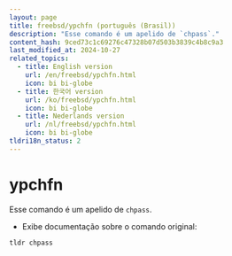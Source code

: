 ```yaml
---
layout: page
title: freebsd/ypchfn (português (Brasil))
description: "Esse comando é um apelido de `chpass`."
content_hash: 9ced73c1c69276c47328b07d503b3839c4b8c9a3
last_modified_at: 2024-10-27
related_topics:
  - title: English version
    url: /en/freebsd/ypchfn.html
    icon: bi bi-globe
  - title: 한국어 version
    url: /ko/freebsd/ypchfn.html
    icon: bi bi-globe
  - title: Nederlands version
    url: /nl/freebsd/ypchfn.html
    icon: bi bi-globe
tldri18n_status: 2
---
```

# ypchfn

Esse comando é um apelido de `chpass`.

- Exibe documentação sobre o comando original:

`tldr chpass`
